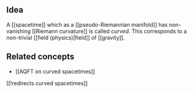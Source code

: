 
## Idea

A [[spacetime]] which as a [[pseudo-Riemannian manifold]] has non-vanishing [[Riemann curvature]] is called _curved_. This corresponds to a non-trivial [[field (physics)|field]] of [[gravity]].

## Related concepts

* [[AQFT on curved spacetimes]]

[[!redirects curved spacetimes]]